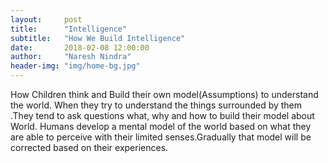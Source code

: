 ```yaml
---
layout:     post
title:      "Intelligence"
subtitle:   "How We Build Intelligence"
date:       2018-02-08 12:00:00
author:     "Naresh Nindra"
header-img: "img/home-bg.jpg"
---
```




<p>How Children think and Build their own model(Assumptions) to understand the world.
When they try to understand the things surrounded by them .They tend to ask questions 
what, why and how to build their model about World.
Humans develop a mental model of the world based on what they are able to perceive with their limited senses.Gradually that model will be corrected based on their experiences.</p>

<link rel="stylesheet" type="text/css" href="{{ site.baseurl }}/css/shCore.css">
<link rel="stylesheet" type="text/css" href="{{ site.baseurl }}/css/shThemeDefault.css">
<script src="{{ site.baseurl }}/js/shCore.js"></script>
<script src="{{ site.baseurl }}/js/shLegacy.js"></script>
<script src="{{ site.baseurl }}/js/shBrushPython.js"></script>
<script type="text/javascript">
	// SyntaxHighlighter.config.bloggerMode = true;
	SyntaxHighlighter.config.toolbar = true;
    SyntaxHighlighter.all();
</script>
